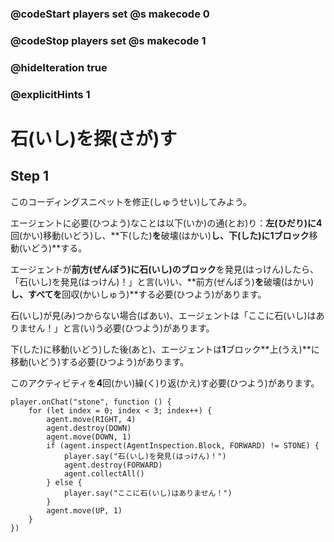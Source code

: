 ### @codeStart players set @s makecode 0
### @codeStop players set @s makecode 1

### @hideIteration true 
### @explicitHints 1


# 石(いし)を探(さが)す
<!-- # Locating stone  -->

## Step 1
このコーディングスニペットを修正(しゅうせい)してみよう。<br>

エージェントに必要(ひつよう)なことは以下(いか)の通(とお)り：**左(ひだり)**に**4**回(かい)移動(いどう)し、**下(した)**を**破壊(はかい)**し、**下(した)**に**1**ブロック**移動(いどう)**する。<br>

エージェントが**前方(ぜんぽう)**に**石(いし)**の**ブロック**を発見(はっけん)したら、「石(いし)を発見(はっけん)！」と言(い)い、**前方(ぜんぽう)**を**破壊(はかい)**し、すべてを**回収(かいしゅう)**する必要(ひつよう)があります。<br>

石(いし)が見(み)つからない場合(ばあい)、エージェントは「ここに石(いし)はありません！」と言(い)う必要(ひつよう)があります。<br>

下(した)に移動(いどう)した後(あと)、エージェントは**1**ブロック**上(うえ)**に移動(いどう)する必要(ひつよう)があります。<br>

このアクティビティを**4**回(かい)繰(く)り返(かえ)す必要(ひつよう)があります。

<!-- Fix this coding snippet. Here is what the Agent needs to do: **move** to the **left 4 times**, **destroy down**, **move down**. If the Agent detects a **stone** block forward, it needs to say "Found the stone!", **destroy forward** and **collect all**. If the stone is **not detected**, the Agent needs to say, "No stone here!". Each time after moving down, the Agent needs to **move 1 block up** to the surface. This activity needs to repeat **4** times. -->

```template
player.onChat("stone", function () {
    for (let index = 0; index < 3; index++) {
        agent.move(RIGHT, 4)
        agent.destroy(DOWN)
        agent.move(DOWN, 1)
        if (agent.inspect(AgentInspection.Block, FORWARD) != STONE) {
            player.say("石(いし)を発見(はっけん)！")
            agent.destroy(FORWARD)
            agent.collectAll()
        } else {
            player.say("ここに石(いし)はありません！")
        }
        agent.move(UP, 1)
    }
})
```
